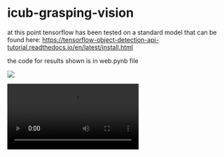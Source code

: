 # icub-grasping-vision


at this point tensorflow has been tested on a standard model that can be found here: https://tensorflow-object-detection-api-tutorial.readthedocs.io/en/latest/install.html




the code for results shown is in web.pynb file

![](web.gif)




![](simplescreenrecorder-2020-04-19_13.05.13.mkv)
